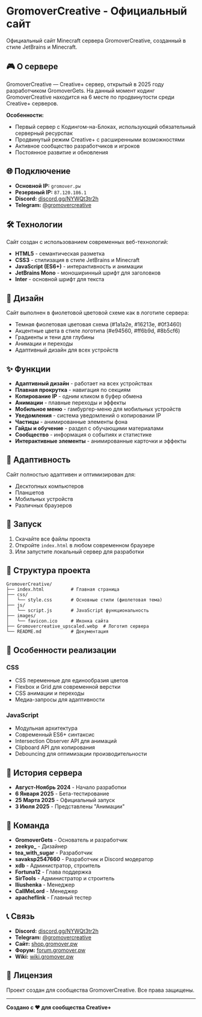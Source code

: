 # GromoverCreative - Официальный сайт

Официальный сайт Minecraft сервера GromoverCreative, созданный в стиле JetBrains и Minecraft.

## 🎮 О сервере

GromoverCreative — Creative+ сервер, открытый в 2025 году разработчиком GromoverGets. На данный момент кодинг GromoverCreative находится на 6 месте по продвинутости среди Creative+ серверов.

**Особенности:**
- Первый сервер с Кодингом-на-Блоках, использующий обязательный серверный ресурспак
- Продвинутый режим Creative+ с расширенными возможностями
- Активное сообщество разработчиков и игроков
- Постоянное развитие и обновления

## 🌐 Подключение

- **Основной IP:** `gromover.pw`
- **Резервный IP:** `87.120.186.1`
- **Discord:** [discord.gg/NYWQt3tr2h](https://discord.gg/NYWQt3tr2h)
- **Telegram:** [@gromovercreative](https://t.me/gromovercreative)

## 🛠️ Технологии

Сайт создан с использованием современных веб-технологий:

- **HTML5** - семантическая разметка
- **CSS3** - стилизация в стиле JetBrains и Minecraft
- **JavaScript (ES6+)** - интерактивность и анимации
- **JetBrains Mono** - моноширинный шрифт для заголовков
- **Inter** - основной шрифт для текста

## 🎨 Дизайн

Сайт выполнен в фиолетовой цветовой схеме как в логотипе сервера:
- Темная фиолетовая цветовая схема (#1a1a2e, #16213e, #0f3460)
- Акцентные цвета в стиле логотипа (#e94560, #ff6b9d, #8b5cf6)
- Градиенты и тени для глубины
- Анимации и переходы
- Адаптивный дизайн для всех устройств

## ✨ Функции

- **Адаптивный дизайн** - работает на всех устройствах
- **Плавная прокрутка** - навигация по секциям
- **Копирование IP** - одним кликом в буфер обмена
- **Анимации** - плавные переходы и эффекты
- **Мобильное меню** - гамбургер-меню для мобильных устройств
- **Уведомления** - система уведомлений о копировании IP
- **Частицы** - анимированные элементы фона
- **Гайды и обучение** - раздел с обучающими материалами
- **Сообщество** - информация о событиях и статистике
- **Интерактивные элементы** - анимированные карточки и эффекты

## 📱 Адаптивность

Сайт полностью адаптивен и оптимизирован для:
- Десктопных компьютеров
- Планшетов
- Мобильных устройств
- Различных браузеров

## 🚀 Запуск

1. Скачайте все файлы проекта
2. Откройте `index.html` в любом современном браузере
3. Или запустите локальный сервер для разработки

## 📁 Структура проекта

```
GromoverCreative/
├── index.html          # Главная страница
├── css/
│   └── style.css       # Основные стили (фиолетовая тема)
├── js/
│   └── script.js       # JavaScript функциональность
├── images/
│   └── favicon.ico     # Иконка сайта
├── Gromovercreative_upscaled.webp  # Логотип сервера
└── README.md           # Документация
```

## 🎯 Особенности реализации

### CSS
- CSS переменные для единообразия цветов
- Flexbox и Grid для современной верстки
- CSS анимации и переходы
- Медиа-запросы для адаптивности

### JavaScript
- Модульная архитектура
- Современный ES6+ синтаксис
- Intersection Observer API для анимаций
- Clipboard API для копирования
- Debouncing для оптимизации производительности

## 🌟 История сервера

- **Август-Ноябрь 2024** - Начало разработки
- **6 Января 2025** - Бета-тестирование
- **25 Марта 2025** - Официальный запуск
- **3 Июля 2025** - Представлены "Анимации"

## 👥 Команда

- **GromoverGets** - Основатель и разработчик
- **zeekyo_** - Дизайнер
- **tea_with_sugar** - Разработчик
- **savaksp2547660** - Разработчик и Discord модератор
- **xdb** - Администратор, строитель
- **Fortuna12** - Глава поддержка
- **SirTools** - Администратор и строитель
- **Iliushenka** - Менеджер
- **CallMeLord** - Менеджер
- **apacheflink** - Главный тестер

## 📞 Связь

- **Discord:** [discord.gg/NYWQt3tr2h](https://discord.gg/NYWQt3tr2h)
- **Telegram:** [@gromovercreative](https://t.me/gromovercreative)
- **Сайт:** [shop.gromover.pw](https://shop.gromover.pw)
- **Форум:** [forum.gromover.pw](https://forum.gromover.pw)
- **Wiki:** [wiki.gromover.pw](https://wiki.gromover.pw)

## 📄 Лицензия

Проект создан для сообщества GromoverCreative. Все права защищены.

---

**Создано с ❤️ для сообщества Creative+** 